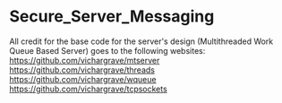 # Secure_Server_Messaging

All credit for the base code for the server's design (Multithreaded Work Queue Based Server) goes to the following websites:
https://github.com/vichargrave/mtserver
https://github.com/vichargrave/threads
https://github.com/vichargrave/wqueue
https://github.com/vichargrave/tcpsockets
